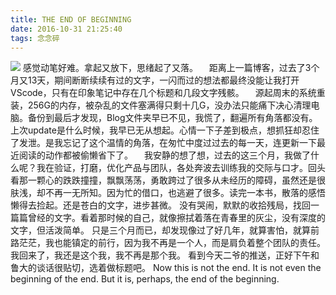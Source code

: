 ```yaml
---
title: THE END OF BEGINNING
date: 2016-10-31 21:25:40
tags: 念念碎
---
```

![](//cdn.monniya.com/2016/endofbeginning-00.jpg)
 感觉动笔好难。拿起又放下，思绪起了又落。
 距离上一篇博客，过去了3个月又13天，期间断断续续有过的文字，一闪而过的想法都最终没能让我打开VScode，只有在印象笔记中存在几个标题和几段文字残骸。
 源起周末的系统重装，256G的内存，被杂乱的文件塞满得只剩十几G，没办法只能痛下决心清理电脑。备份到最后才发现，Blog文件夹早已不见，我慌了，翻遍所有角落都没有。上次update是什么时候，我早已无从想起。心情一下子差到极点，想抓狂却忍住了发泄。是我忘记了这个温情的角落，在匆忙中度过过去的每一天，连更新一下最近阅读的动作都被偷懒省下了。
 我安静的想了想，过去的这三个月，我做了什么呢？我在验证，打磨，优化产品与团队，各处奔波去训练我的交际与口才。回头看那一颗心的跌跌撞撞，飘飘荡荡，勇敢跨过了很多从未经历的障碍，虽然还是很肤浅，却不再一无所知。因为忙的借口，也逃避了很多。读完一本书，散落的感悟懒得去捡起。还是苍白的文字，进步甚微。
 没有哭闹，默默的收拾残局，找回一篇篇曾经的文字。看着那时候的自己，就像擦拭着落在青春里的灰尘，没有深度的文字，但活泼简单。
 只是三个月而已，却发现像过了好几年，就算害怕，就算前路茫茫，我也能镇定的前行，因为我不再是一个人，而是肩负着整个团队的责任。
 我回来了，我还是这个我，我不再是那个我。
 看到今天二爷的推送，正好下午和鲁大的谈话很贴切，选着做标题吧。
 Now this is not the end. It is not even the beginning of the end. But it is, perhaps, the end of the beginning.

